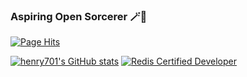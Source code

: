 ### Aspiring Open Sorcerer 🪄🎇

[![Page Hits](https://hits.seeyoufarm.com/api/count/incr/badge.svg?url=https%3A%2F%2Fgithub.com%2Fhenry701&count_bg=%2379C83D&title_bg=%23555555&icon=github.svg&icon_color=%23FFFFFF&title=hits&edge_flat=false)](https://hits.seeyoufarm.com)

[![henry701's GitHub stats](https://github-readme-stats.vercel.app/api?username=henry701&theme=synthwave)](https://github.com/anuraghazra/github-readme-stats)
[![Redis Certified Developer](https://images.credential.net/badge/tiny/09li63qd_badge.png)](https://www.credential.net/c7dcac96-9142-481f-ba6e-467f08ebff0d)

<!--[![ko-fi](https://ko-fi.com/img/githubbutton_sm.svg)](https://ko-fi.com/U7U1AGZZR)-->

